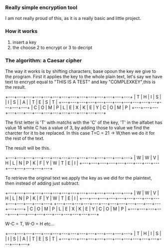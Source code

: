 ### Really simple encryption tool
I am not really proud of this, as it is a really basic and little project.

### How it works

1) insert a key
2) the choose 2 to encrypt or 3 to decript


### The algorithm: a Caesar cipher

The way it works is by shifting characters, base opoun the key we give to the program.
First it applies the key to the whole plain text, let's say we have text to encrypt equal to "THIS IS A TEST" and key "COMPLEXKEY",this is the result.

+---+---+---+---+---+---+---+---+---+---+---+---+---+---+
| T | H | I | S |   | I | S |   | A |   | T | E | S | T |
+---+---+---+---+---+---+---+---+---+---+---+---+---+---+
| C | O | M | P | L | E | X | K | E | Y | C | O | M | P | 
+---+---+---+---+---+---+---+---+---+---+---+---+---+---+

The first letter is 'T' with matchs with the 'C' of the key, 'T' in the alfabet has value 18 while C has a value of 3, by adding those to value we find the charcter for it to be replaced.
In this case T+C = 21 -> W,then we do it for the rest of the text.

The result will be this.

+---+---+---+---+---+---+---+---+---+---+---+---+---+---+
| W | W | V | H | L | N | P | K | F | Y | W | T | E | I |
+---+---+---+---+---+---+---+---+---+---+---+---+---+---+

To retrieve the original text we apply the key as we did for the plaintext, then instead of adding just subtract.

+---+---+---+---+---+---+---+---+---+---+---+---+---+---+
| W | W | V | H | L | N | P | K | F | Y | W | T | E | I |
+---+---+---+---+---+---+---+---+---+---+---+---+---+---+
+---+---+---+---+---+---+---+---+---+---+---+---+---+---+
| C | O | M | P | L | E | X | K | E | Y | C | O | M | P | 
+---+---+---+---+---+---+---+---+---+---+---+---+---+---+

W-C = T, W-O = H etc...

+---+---+---+---+---+---+---+---+---+---+---+---+---+---+
| T | H | I | S |   | I | S |   | A |   | T | E | S | T |
+---+---+---+---+---+---+---+---+---+---+---+---+---+---+
